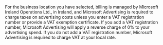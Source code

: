 For the business location you have selected, billing is managed by Microsoft Ireland Operations Ltd., in Ireland, and Microsoft Advertising is  required to charge taxes on advertising costs unless you enter a VAT registration number or provide a VAT exemption certificate. If you add a VAT registration number, Microsoft Advertising will apply a reverse charge of 0% to your advertising spend. If you do not add a VAT registration number, Microsoft Advertising is required to charge VAT at your local rate.


